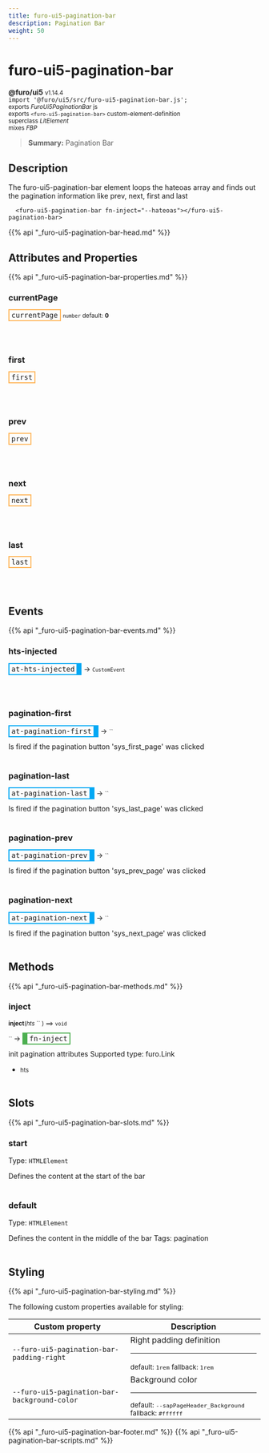```yaml
---
title: furo-ui5-pagination-bar
description: Pagination Bar
weight: 50
---
```


# furo-ui5-pagination-bar
**@furo/ui5** <small>v1.14.4</small>
<br>`import '@furo/ui5/src/furo-ui5-pagination-bar.js';`<small>
<br>exports *FuroUi5PaginationBar* js
<br>exports `<furo-ui5-pagination-bar>` custom-element-definition
<br>superclass *LitElement*
<br> mixes *FBP*</small>

> **Summary:** Pagination Bar

## Description

The furo-ui5-pagination-bar element loops the hateoas array and finds out the pagination
information like prev, next, first and last

```
  <furo-ui5-pagination-bar fn-inject="--hateoas"></furo-ui5-pagination-bar>
```

{{% api "_furo-ui5-pagination-bar-head.md" %}}

## Attributes and Properties
{{% api "_furo-ui5-pagination-bar-properties.md" %}}







### **currentPage**

<span  style="border-width:2px; border-style: solid;border-color:  rgb(255, 182, 91);font-family:monospace; padding:2px 4px;">currentPage</span>
<small>`number` default: **0**</small>


<br><br>

### **first**

<span  style="border-width:2px; border-style: solid;border-color:  rgb(255, 182, 91);font-family:monospace; padding:2px 4px;">first</span>
</small>


<br><br>

### **prev**

<span  style="border-width:2px; border-style: solid;border-color:  rgb(255, 182, 91);font-family:monospace; padding:2px 4px;">prev</span>
</small>


<br><br>

### **next**

<span  style="border-width:2px; border-style: solid;border-color:  rgb(255, 182, 91);font-family:monospace; padding:2px 4px;">next</span>
</small>


<br><br>

### **last**

<span  style="border-width:2px; border-style: solid;border-color:  rgb(255, 182, 91);font-family:monospace; padding:2px 4px;">last</span>
</small>


<br><br>
## Events
{{% api "_furo-ui5-pagination-bar-events.md" %}}

### **hts-injected**
<span  style="border-width:2px 10px 2px 2px; border-style: solid;border-color:  rgb(2, 168, 244);font-family:monospace; padding:2px 4px;">at-hts-injected</span>
→ <small>`CustomEvent`</small>


<br><br>
### **pagination-first**
<span  style="border-width:2px 10px 2px 2px; border-style: solid;border-color:  rgb(2, 168, 244);font-family:monospace; padding:2px 4px;">at-pagination-first</span>
→ <small>``</small>

 Is fired if the pagination button 'sys_first_page' was clicked
<br><br>
### **pagination-last**
<span  style="border-width:2px 10px 2px 2px; border-style: solid;border-color:  rgb(2, 168, 244);font-family:monospace; padding:2px 4px;">at-pagination-last</span>
→ <small>``</small>

 Is fired if the pagination button 'sys_last_page' was clicked
<br><br>
### **pagination-prev**
<span  style="border-width:2px 10px 2px 2px; border-style: solid;border-color:  rgb(2, 168, 244);font-family:monospace; padding:2px 4px;">at-pagination-prev</span>
→ <small>``</small>

 Is fired if the pagination button 'sys_prev_page' was clicked
<br><br>
### **pagination-next**
<span  style="border-width:2px 10px 2px 2px; border-style: solid;border-color:  rgb(2, 168, 244);font-family:monospace; padding:2px 4px;">at-pagination-next</span>
→ <small>``</small>

 Is fired if the pagination button 'sys_next_page' was clicked
<br><br>

## Methods
{{% api "_furo-ui5-pagination-bar-methods.md" %}}


### **inject**
<small>**inject**(*hts* `` ) ⟹ `void`</small>

<small>`` </small> →
<span  style="border-width:2px 2px 2px 10px; border-style: solid;border-color:  rgb(76, 175, 80);font-family:monospace; padding:2px 4px;">fn-inject</span>

init pagination attributes
Supported type: furo.Link

- <small>hts </small>
<br><br>











## Slots
{{% api "_furo-ui5-pagination-bar-slots.md" %}}

### **start**
Type: `HTMLElement`

Defines the content at the start of the bar
<br><br>
### **default**
Type: `HTMLElement`

Defines the content in the middle of the bar Tags: pagination
<br><br>
## Styling
{{% api "_furo-ui5-pagination-bar-styling.md" %}}

The following custom properties  available for styling:

Custom property | Description
----------------|-------------
`--furo-ui5-pagination-bar-padding-right` | Right padding definition <hr> <small>default: `1rem`</small> <small>fallback: `1rem`</small>
`--furo-ui5-pagination-bar-background-color` | Background color <hr> <small>default: `--sapPageHeader_Background`</small> <small>fallback: `#ffffff`</small>

{{% api "_furo-ui5-pagination-bar-footer.md" %}}
{{% api "_furo-ui5-pagination-bar-scripts.md" %}}
